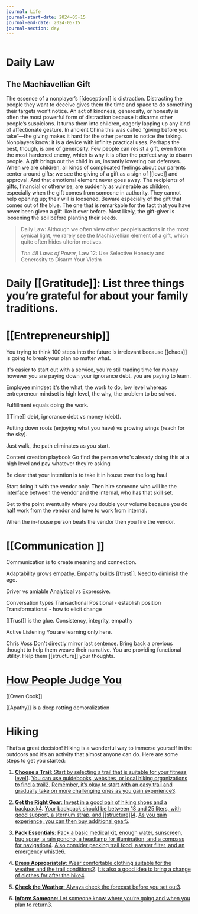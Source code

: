 ```yaml
---
journal: Life
journal-start-date: 2024-05-15
journal-end-date: 2024-05-15
journal-section: day
---
```


```calendar-nav
```

# Daily Law
## The Machiavellian Gift

The essence of a nonplayer’s [[deception]] is distraction. Distracting the people they want to deceive gives them the time and space to do something their targets won’t notice. An act of kindness, generosity, or honesty is often the most powerful form of distraction because it disarms other people’s suspicions. It turns them into children, eagerly lapping up any kind of affectionate gesture. In ancient China this was called “giving before you take”—the giving makes it hard for the other person to notice the taking. Nonplayers know: it is a device with infinite practical uses. Perhaps the best, though, is one of generosity. Few people can resist a gift, even from the most hardened enemy, which is why it is often the perfect way to disarm people. A gift brings out the child in us, instantly lowering our defenses. When we are children, all kinds of complicated feelings about our parents center around gifts; we see the giving of a gift as a sign of [[love]] and approval. And that emotional element never goes away. The recipients of gifts, financial or otherwise, are suddenly as vulnerable as children, especially when the gift comes from someone in authority. They cannot help opening up; their will is loosened. Beware especially of the gift that comes out of the blue. The one that is remarkable for the fact that you have never been given a gift like it ever before. Most likely, the gift-giver is loosening the soil before planting their seeds.

> Daily Law: Although we often view other people’s actions in the most cynical light, we rarely see the Machiavellian element of a gift, which quite often hides ulterior motives.
> 
> _The 48 Laws of Power_, Law 12: Use Selective Honesty and Generosity to Disarm Your Victim

# Daily [[Gratitude]]: List three things you’re grateful for about your family traditions.

# [[Entrepreneurship]]

You trying to think 100 steps into the future is irrelevant because [[chaos]] is going to break your plan no matter what. 

It's easier to start out with a service, you're still trading time for money however you are paying down your ignorance debt, you are paying to learn. 

Employee mindset it's the what, the work to do, low level whereas entrepreneur mindset is high level, the why, the problem to be solved. 

Fulfillment equals doing the work. 

[[Time]] debt, ignorance debt vs money (debt).

Putting down roots (enjoying what you have) vs growing wings (reach for the sky).

Just walk, the path eliminates as you start.

Content creation playbook
Go find the person who's already doing this at a high level and pay whatever they're asking 

Be clear that your intention is to take it in house over the long haul

Start doing it with the vendor only. Then hire someone who will be the interface between the vendor and the internal, who has that skill set.

Get to the point eventually where you double your volume because you do half work from the vendor and have to work from internal. 

When the in-house person beats the vendor then you fire the vendor.

# [[Communication ]]

Communication is to create meaning and connection.

Adaptability grows empathy. Empathy builds [[trust]]. Need to diminish the ego. 

Driver vs amiable
Analytical vs Expressive.

Conversation types
Transactional 
Positional - establish position 
Transformational - how to elicit change

[[Trust]] is the glue.
Consistency, integrity, empathy 

Active Listening
You are learning only here.

Chris Voss
Don't directly mirror last sentence. Bring back a previous thought to help them weave their narrative. You are providing functional utility. Help them [[structure]] your thoughts.

# [How People Judge You](https://www.youtube.com/live/N0reL9m9Y4c)
[[Owen Cook]]

[[Apathy]] is a deep rotting demoralization

# Hiking

That’s a great decision! Hiking is a wonderful way to immerse yourself in the outdoors and it’s an activity that almost anyone can do. Here are some steps to get you started:

1. [**Choose a Trail**: Start by selecting a trail that is suitable for your fitness level](https://www.thebrokebackpacker.com/beginners-guide-to-hiking/)[1](https://www.thebrokebackpacker.com/beginners-guide-to-hiking/). [You can use guidebooks, websites, or local hiking organizations to find a trail](https://www.rei.com/learn/expert-advice/hiking-for-beginners.html)[2](https://www.rei.com/learn/expert-advice/hiking-for-beginners.html). [Remember, it’s okay to start with an easy trail and gradually take on more challenging ones as you gain experience](https://www.hikersuniversity.com/post/how-should-i-start-a-hiking-hobby-8)[3](https://www.hikersuniversity.com/post/how-should-i-start-a-hiking-hobby-8).
    
2. [**Get the Right Gear**: Invest in a good pair of hiking shoes and a backpack](https://www.youtube.com/watch?v=aIIAi4L8qbs)[4](https://www.youtube.com/watch?v=aIIAi4L8qbs). [Your backpack should be between 18 and 25 liters, with good support, a sternum strap, and [[structure]]](https://www.thebrokebackpacker.com/beginners-guide-to-hiking/)[4](https://www.youtube.com/watch?v=aIIAi4L8qbs). [As you gain experience, you can then buy additional gear](https://outdoorwithj.com/hiking-guide/)[5](https://outdoorwithj.com/hiking-guide/).
    
3. [**Pack Essentials**: Pack a basic medical kit, enough water, sunscreen, bug spray, a rain poncho, a headlamp for illumination, and a compass for navigation](https://www.youtube.com/watch?v=aIIAi4L8qbs)[4](https://www.youtube.com/watch?v=aIIAi4L8qbs). [Also consider packing trail food, a water filter, and an emergency whistle](https://www.youtube.com/watch?v=edElLWvSVLk)[6](https://www.youtube.com/watch?v=edElLWvSVLk).
    
4. [**Dress Appropriately**: Wear comfortable clothing suitable for the weather and the trail conditions](https://www.rei.com/learn/expert-advice/hiking-for-beginners.html)[2](https://www.rei.com/learn/expert-advice/hiking-for-beginners.html). [It’s also a good idea to bring a change of clothes for after the hike](https://www.youtube.com/watch?v=aIIAi4L8qbs)[4](https://www.youtube.com/watch?v=aIIAi4L8qbs).
    
5. [**Check the Weather**: Always check the forecast before you set out](https://www.hikersuniversity.com/post/how-should-i-start-a-hiking-hobby-8)[3](https://www.hikersuniversity.com/post/how-should-i-start-a-hiking-hobby-8).
    
6. [**Inform Someone**: Let someone know where you’re going and when you plan to return](https://www.hikersuniversity.com/post/how-should-i-start-a-hiking-hobby-8)[3](https://www.hikersuniversity.com/post/how-should-i-start-a-hiking-hobby-8).